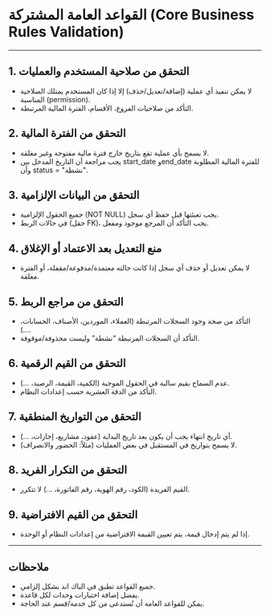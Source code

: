 # القواعد العامة المشتركة (Core Business Rules Validation)

---

## 1. التحقق من صلاحية المستخدم والعمليات
- لا يمكن تنفيذ أي عملية (إضافة/تعديل/حذف) إلا إذا كان المستخدم يمتلك الصلاحية المناسبة (permission).
- التأكد من صلاحيات الفروع، الأقسام، الفترة المالية المرتبطة.

## 2. التحقق من الفترة المالية
- لا يسمح بأي عملية تقع بتاريخ خارج فترة مالية مفتوحة وغير مغلقة.
- يجب مراجعة أن التاريخ المدخل بين start_date وend_date للفترة المالية المطلوبة وأن status = "نشطة".

## 3. التحقق من البيانات الإلزامية
- جميع الحقول الإلزامية (NOT NULL) يجب تعبئتها قبل حفظ أي سجل.
- في حالات الربط (حقل FK)، يجب التأكد أن المرجع موجود ومفعل.

## 4. منع التعديل بعد الاعتماد أو الإغلاق
- لا يمكن تعديل أو حذف أي سجل إذا كانت حالته معتمدة/مدفوعة/مقفلة، أو الفترة مغلقة.

## 5. التحقق من مراجع الربط
- التأكد من صحة وجود السجلات المرتبطة (العملاء، الموردين، الأصناف، الحسابات، ...).
- التأكد أن السجلات المرتبطة “نشطة” وليست محذوفة/موقوفة.

## 6. التحقق من القيم الرقمية
- عدم السماح بقيم سالبة في الحقول الموجبة (الكمية، القيمة، الرصيد، ...).
- التأكد من الدقة العشرية حسب إعدادات النظام.

## 7. التحقق من التواريخ المنطقية
- أي تاريخ انتهاء يجب أن يكون بعد تاريخ البداية (عقود، مشاريع، إجازات، ...).
- لا يسمح بتواريخ في المستقبل في بعض العمليات (مثلاً: الحضور والانصراف).

## 8. التحقق من التكرار الفريد
- القيم الفريدة (الكود، رقم الهوية، رقم الفاتورة، ...) لا تتكرر.

## 9. التحقق من القيم الافتراضية
- إذا لم يتم إدخال قيمة، يتم تعيين القيمة الافتراضية من إعدادات النظام أو الوحدة.

---

## ملاحظات
- جميع القواعد تطبق في الباك اند بشكل إلزامي.
- يفضل إضافة اختبارات وحدات لكل قاعدة.
- يمكن للقواعد العامة أن تُستدعى من كل خدمة/قسم عند الحاجة.